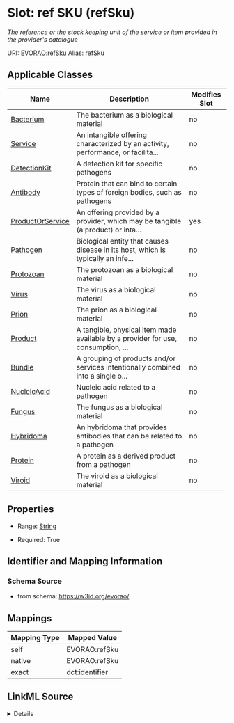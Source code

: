 

# Slot: ref SKU (refSku) 


_The reference or the stock keeping unit of the service or item provided in the provider's catalogue_





URI: [EVORAO:refSku](https://w3id.org/evorao/refSku)
Alias: refSku

<!-- no inheritance hierarchy -->





## Applicable Classes

| Name | Description | Modifies Slot |
| --- | --- | --- |
| [Bacterium](Bacterium.md) | The bacterium as a biological material |  no  |
| [Service](Service.md) | An intangible offering characterized by an activity, performance, or facilita... |  no  |
| [DetectionKit](DetectionKit.md) | A detection kit for specific pathogens |  no  |
| [Antibody](Antibody.md) | Protein that can bind to certain types of foreign bodies, such as pathogens |  no  |
| [ProductOrService](ProductOrService.md) | An offering provided by a provider, which may be tangible (a product) or inta... |  yes  |
| [Pathogen](Pathogen.md) | Biological entity that causes disease in its host, which is typically an infe... |  no  |
| [Protozoan](Protozoan.md) | The protozoan as a biological material |  no  |
| [Virus](Virus.md) | The virus as a biological material |  no  |
| [Prion](Prion.md) | The prion as a biological material |  no  |
| [Product](Product.md) | A tangible, physical item made available by a provider for use, consumption, ... |  no  |
| [Bundle](Bundle.md) | A grouping of products and/or services intentionally combined into a single o... |  no  |
| [NucleicAcid](NucleicAcid.md) | Nucleic acid related to a pathogen |  no  |
| [Fungus](Fungus.md) | The fungus as a biological material |  no  |
| [Hybridoma](Hybridoma.md) | An hybridoma that provides antibodies that can be related to a pathogen |  no  |
| [Protein](Protein.md) | A protein as a derived product from a pathogen |  no  |
| [Viroid](Viroid.md) | The viroid as a biological material |  no  |







## Properties

* Range: [String](String.md)

* Required: True





## Identifier and Mapping Information







### Schema Source


* from schema: https://w3id.org/evorao/




## Mappings

| Mapping Type | Mapped Value |
| ---  | ---  |
| self | EVORAO:refSku |
| native | EVORAO:refSku |
| exact | dct:identifier |




## LinkML Source

<details>
```yaml
name: refSku
description: The reference or the stock keeping unit of the service or item provided
  in the provider's catalogue
title: ref SKU
from_schema: https://w3id.org/evorao/
exact_mappings:
- dct:identifier
rank: 1000
alias: refSku
domain_of:
- ProductOrService
range: string
required: true
multivalued: false

```
</details>